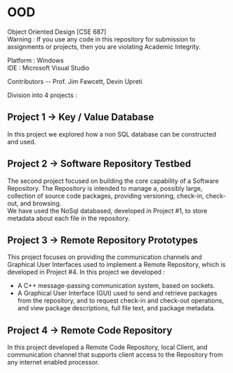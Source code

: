 # OOD
Object Oriented Design [CSE 687]  
Warning : If you use any code in this repository for submission to assignments or projects, then you are violating Academic Integrity. 


Platform : Windows  
IDE : Microsoft Visual Studio

Contributors -- Prof. Jim Fawcett, Devin Upreti



Division into 4 projects :  

## Project 1 -> Key / Value Database  
In this project we explored how a non SQL database can be constructed and used.  

## Project 2 -> Software Repository Testbed  
The second project focused on building the core capability of a Software Repository. The Repository is intended to manage a, possibly large, collection of source code packages, providing versioning, check-in, check-out, and browsing.  
We have used the NoSql databased, developed in Project #1, to store metadata about each file in the repository.  

## Project 3 -> Remote Repository Prototypes  
This project focuses on providing the communication channels and Graphical User Interfaces used to implement a Remote Repository, which is developed in Project #4. 
In this project we developed :  
- A C++ message-passing communication system, based on sockets. 
- A Graphical User Interface (GUI) used to send and retrieve packages from the repository, and to request check-in and check-out operations, and view package descriptions, full file text, and package metadata.  

## Project 4 -> Remote Code Repository  
In this project developed a Remote Code Repository, local Client, and communication channel that supports client access to the Repository from any internet enabled processor.

